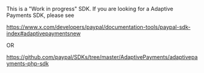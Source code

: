 

This is a "Work in progress" SDK. If you are looking for a Adaptive Payments SDK, please see 

https://www.x.com/developers/paypal/documentation-tools/paypal-sdk-index#adaptivepaymentsnew

  OR 

https://github.com/paypal/SDKs/tree/master/AdaptivePayments/adaptivepayments-php-sdk
